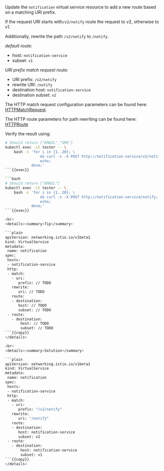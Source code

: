 Update the `notification` virtual service resource to add a new route based on a matching URI prefix.

If the request URI starts with`/v2/notify` route the request to v2, otherwise to v1.

Additionally, rewrite the path `/v2/notify` to `/notify`.

*default route:*
* host: `notification-service`
* subset: `v1`

*URI prefix match request route:*
* URI prefix: `/v2/notify`
* rewrite URI: `/notify`
* destination host: `notification-service`
* destination subset: `v2`

The HTTP match request configuration parameters can be found here: [HTTPMatchRequest](https://istio.io/latest/docs/reference/config/networking/virtual-service/#HTTPMatchRequest).

The HTTP route parameters for path rewriting can be found here: [HTTPRoute](https://istio.io/latest/docs/reference/config/networking/virtual-service/#HTTPRoute)

Verify the result using:
```bash
# Should return ["EMAIL","SMS"]
kubectl exec -it tester -- \
    bash -c 'for i in {1..20}; \
                do curl -s -X POST http://notification-service/v2/notify; 
                echo; 
            done;'
```{{exec}}

```bash
# Should return ["EMAIL"]
kubectl exec -it tester -- \
    bash -c 'for i in {1..20}; \
                do curl -s -X POST http://notification-service/notify; 
                echo; 
            done;'
```{{exec}}

<br>
<details><summary>Tip</summary>

```plain
apiVersion: networking.istio.io/v1beta1
kind: VirtualService
metadata:
 name: notification
spec:
 hosts:
 - notification-service
 http:
 - match:
   - uri:
      prefix: // TODO
   rewrite:
      uri: // TODO
   route:
   - destination:
      host: // TODO
      subset: // TODO
 - route:
   - destination:
       host: // TODO
       subset: // TODO
```{{copy}}
</details>

<br>
<details><summary>Solution</summary>

```plain
apiVersion: networking.istio.io/v1beta1
kind: VirtualService
metadata:
 name: notification
spec:
 hosts:
 - notification-service
 http:
 - match:
   - uri:
      prefix: "/v2/notify"
   rewrite:
      uri: "/notify"
   route:
   - destination:
      host: notification-service
      subset: v2
 - route:
   - destination:
       host: notification-service
       subset: v1
```{{copy}}
</details>